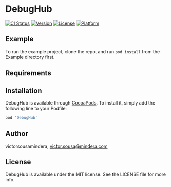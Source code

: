 # DebugHub

[![CI Status](https://img.shields.io/travis/victorsousamindera/DebugHub.svg?style=flat)](https://travis-ci.org/victorsousamindera/DebugHub)
[![Version](https://img.shields.io/cocoapods/v/DebugHub.svg?style=flat)](https://cocoapods.org/pods/DebugHub)
[![License](https://img.shields.io/cocoapods/l/DebugHub.svg?style=flat)](https://cocoapods.org/pods/DebugHub)
[![Platform](https://img.shields.io/cocoapods/p/DebugHub.svg?style=flat)](https://cocoapods.org/pods/DebugHub)

## Example

To run the example project, clone the repo, and run `pod install` from the Example directory first.

## Requirements

## Installation

DebugHub is available through [CocoaPods](https://cocoapods.org). To install
it, simply add the following line to your Podfile:

```ruby
pod 'DebugHub'
```

## Author

victorsousamindera, victor.sousa@mindera.com

## License

DebugHub is available under the MIT license. See the LICENSE file for more info.
